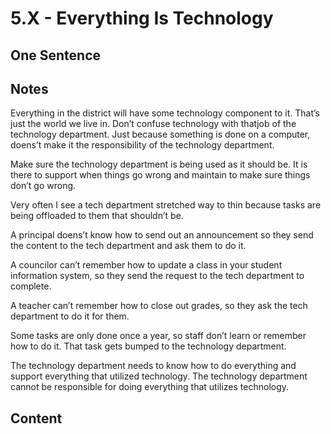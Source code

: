 # 5.X - Everything Is Technology

## One Sentence

## Notes
Everything in the district will have some technology component to it. That’s just the world we live in. Don’t confuse technology with thatjob of the technology department. Just because something is done on a computer, doens’t make it the responsibility of the technology department. 

Make sure the technology department is being used as it should be. It is there to support when things go wrong and maintain to make sure things don’t go wrong. 

Very often I see a tech department stretched way to thin because tasks are being offloaded to them that shouldn’t be. 

A principal doens’t know how to send out an announcement so they send the content to the tech department and ask them to do it. 

A councilor can’t remember how to update a class in your student information system, so they send the request to the tech department to complete. 

A teacher can’t remember how to close out grades, so they ask the tech department to do it for them. 

Some tasks are only done once a year, so staff don’t learn or remember how to do it. That task gets bumped to the technology department. 

The technology department needs to know how to do everything and support everything that utilized technology. The technology department cannot be responsible for doing everything that utilizes technology. 

## Content
